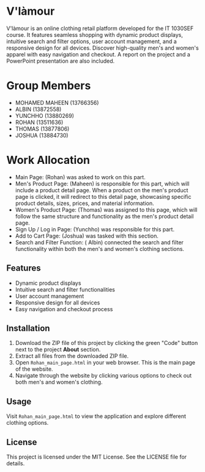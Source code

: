# V'làmour

V'làmour is an online clothing retail platform developed for the IT 1030SEF course. It features seamless shopping with dynamic product displays, intuitive search and filter options, user account management, and a responsive design for all devices. Discover high-quality men's and women's apparel with easy navigation and checkout.
A report on the project and a PowerPoint presentation are also included.

# Group Members

- MOHAMED MAHEEN (13766356)
- ALBIN (13872558)
- YUNCHHO (13880269)
- ROHAN (13511636)
- THOMAS (13877806)
- JOSHUA (13884730)

# Work Allocation
-	Main Page: (Rohan) was asked to work on this part.
-	Men's Product Page: (Maheen) is responsible for this part, which will include a product detail page. When a product on the men's product page is clicked, it will redirect to this detail page, showcasing specific product details, sizes, prices, and material information.
-	Women's Product Page: (Thomas) was assigned to this page, which will follow the same structure and functionality as the men's product detail page.
-	Sign Up / Log in Page: (Yunchho) was responsible for this part.
-	Add to Cart Page: (Joshua) was tasked with this section.
-	Search and Filter Function: ( Albin) connected the search and filter functionality within both the men's and women's clothing sections.


## Features

- Dynamic product displays
- Intuitive search and filter functionalities
- User account management
- Responsive design for all devices
- Easy navigation and checkout process

## Installation

1. Download the ZIP file of this project by clicking the green "Code" button next to the project **About** section.
2. Extract all files from the downloaded ZIP file.
3. Open `Rohan_main_page.html` in your web browser. This is the main page of the website.
4. Navigate through the website by clicking various options to check out both men's and women's clothing.

## Usage

Visit `Rohan_main_page.html` to view the application and explore different clothing options.

## License

This project is licensed under the MIT License. See the LICENSE file for details.

